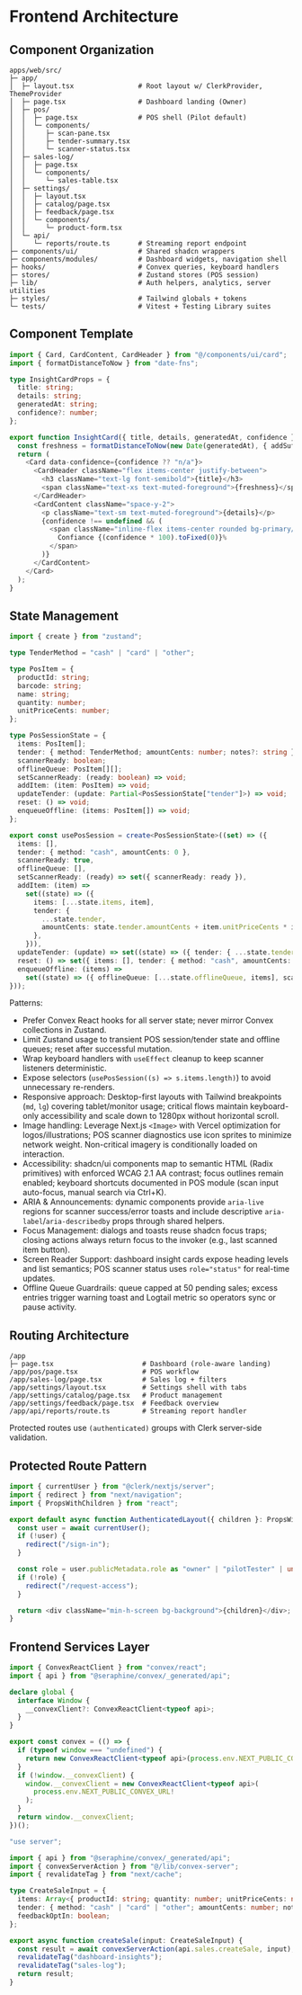 # Frontend Architecture

## Component Organization

```text
apps/web/src/
├─ app/
│  ├─ layout.tsx                # Root layout w/ ClerkProvider, ThemeProvider
│  ├─ page.tsx                  # Dashboard landing (Owner)
│  ├─ pos/
│  │  ├─ page.tsx               # POS shell (Pilot default)
│  │  └─ components/
│  │     ├─ scan-pane.tsx
│  │     ├─ tender-summary.tsx
│  │     └─ scanner-status.tsx
│  ├─ sales-log/
│  │  ├─ page.tsx
│  │  └─ components/
│  │     └─ sales-table.tsx
│  ├─ settings/
│  │  ├─ layout.tsx
│  │  ├─ catalog/page.tsx
│  │  ├─ feedback/page.tsx
│  │  └─ components/
│  │     └─ product-form.tsx
│  └─ api/
│     └─ reports/route.ts       # Streaming report endpoint
├─ components/ui/               # Shared shadcn wrappers
├─ components/modules/          # Dashboard widgets, navigation shell
├─ hooks/                       # Convex queries, keyboard handlers
├─ stores/                      # Zustand stores (POS session)
├─ lib/                         # Auth helpers, analytics, server utilities
├─ styles/                      # Tailwind globals + tokens
└─ tests/                       # Vitest + Testing Library suites
```

## Component Template

```typescript
import { Card, CardContent, CardHeader } from "@/components/ui/card";
import { formatDistanceToNow } from "date-fns";

type InsightCardProps = {
  title: string;
  details: string;
  generatedAt: string;
  confidence?: number;
};

export function InsightCard({ title, details, generatedAt, confidence }: InsightCardProps) {
  const freshness = formatDistanceToNow(new Date(generatedAt), { addSuffix: true });
  return (
    <Card data-confidence={confidence ?? "n/a"}>
      <CardHeader className="flex items-center justify-between">
        <h3 className="text-lg font-semibold">{title}</h3>
        <span className="text-xs text-muted-foreground">{freshness}</span>
      </CardHeader>
      <CardContent className="space-y-2">
        <p className="text-sm text-muted-foreground">{details}</p>
        {confidence !== undefined && (
          <span className="inline-flex items-center rounded bg-primary/10 px-2 py-1 text-xs font-medium text-primary">
            Confiance {(confidence * 100).toFixed(0)}%
          </span>
        )}
      </CardContent>
    </Card>
  );
}
```

## State Management

```typescript
import { create } from "zustand";

type TenderMethod = "cash" | "card" | "other";

type PosItem = {
  productId: string;
  barcode: string;
  name: string;
  quantity: number;
  unitPriceCents: number;
};

type PosSessionState = {
  items: PosItem[];
  tender: { method: TenderMethod; amountCents: number; notes?: string };
  scannerReady: boolean;
  offlineQueue: PosItem[][];
  setScannerReady: (ready: boolean) => void;
  addItem: (item: PosItem) => void;
  updateTender: (update: Partial<PosSessionState["tender"]>) => void;
  reset: () => void;
  enqueueOffline: (items: PosItem[]) => void;
};

export const usePosSession = create<PosSessionState>((set) => ({
  items: [],
  tender: { method: "cash", amountCents: 0 },
  scannerReady: true,
  offlineQueue: [],
  setScannerReady: (ready) => set({ scannerReady: ready }),
  addItem: (item) =>
    set((state) => ({
      items: [...state.items, item],
      tender: {
        ...state.tender,
        amountCents: state.tender.amountCents + item.unitPriceCents * item.quantity,
      },
    })),
  updateTender: (update) => set((state) => ({ tender: { ...state.tender, ...update } })),
  reset: () => set({ items: [], tender: { method: "cash", amountCents: 0 } }),
  enqueueOffline: (items) =>
    set((state) => ({ offlineQueue: [...state.offlineQueue, items], scannerReady: false })),
}));
```

Patterns:
- Prefer Convex React hooks for all server state; never mirror Convex collections in Zustand.
- Limit Zustand usage to transient POS session/tender state and offline queues; reset after successful mutation.
- Wrap keyboard handlers with `useEffect` cleanup to keep scanner listeners deterministic.
- Expose selectors (`usePosSession((s) => s.items.length)`) to avoid unnecessary re-renders.
- Responsive approach: Desktop-first layouts with Tailwind breakpoints (`md`, `lg`) covering tablet/monitor usage; critical flows maintain keyboard-only accessibility and scale down to 1280px without horizontal scroll.
- Image handling: Leverage Next.js `<Image>` with Vercel optimization for logos/illustrations; POS scanner diagnostics use icon sprites to minimize network weight. Non-critical imagery is conditionally loaded on interaction.
- Accessibility: shadcn/ui components map to semantic HTML (Radix primitives) with enforced WCAG 2.1 AA contrast; focus outlines remain enabled; keyboard shortcuts documented in POS module (scan input auto-focus, manual search via Ctrl+K).
- ARIA & Announcements: dynamic components provide `aria-live` regions for scanner success/error toasts and include descriptive `aria-label`/`aria-describedby` props through shared helpers.
- Focus Management: dialogs and toasts reuse shadcn focus traps; closing actions always return focus to the invoker (e.g., last scanned item button).
- Screen Reader Support: dashboard insight cards expose heading levels and list semantics; POS scanner status uses `role="status"` for real-time updates.
- Offline Queue Guardrails: queue capped at 50 pending sales; excess entries trigger warning toast and Logtail metric so operators sync or pause activity.

## Routing Architecture

```text
/app
├─ page.tsx                      # Dashboard (role-aware landing)
/app/pos/page.tsx                # POS workflow
/app/sales-log/page.tsx          # Sales log + filters
/app/settings/layout.tsx         # Settings shell with tabs
/app/settings/catalog/page.tsx   # Product management
/app/settings/feedback/page.tsx  # Feedback overview
/app/api/reports/route.ts        # Streaming report handler
```

Protected routes use `(authenticated)` groups with Clerk server-side validation.

## Protected Route Pattern

```typescript
import { currentUser } from "@clerk/nextjs/server";
import { redirect } from "next/navigation";
import { PropsWithChildren } from "react";

export default async function AuthenticatedLayout({ children }: PropsWithChildren) {
  const user = await currentUser();
  if (!user) {
    redirect("/sign-in");
  }

  const role = user.publicMetadata.role as "owner" | "pilotTester" | undefined;
  if (!role) {
    redirect("/request-access");
  }

  return <div className="min-h-screen bg-background">{children}</div>;
}
```

## Frontend Services Layer

```typescript
import { ConvexReactClient } from "convex/react";
import { api } from "@seraphine/convex/_generated/api";

declare global {
  interface Window {
    __convexClient?: ConvexReactClient<typeof api>;
  }
}

export const convex = (() => {
  if (typeof window === "undefined") {
    return new ConvexReactClient<typeof api>(process.env.NEXT_PUBLIC_CONVEX_URL!);
  }
  if (!window.__convexClient) {
    window.__convexClient = new ConvexReactClient<typeof api>(
      process.env.NEXT_PUBLIC_CONVEX_URL!
    );
  }
  return window.__convexClient;
})();
```

```typescript
"use server";

import { api } from "@seraphine/convex/_generated/api";
import { convexServerAction } from "@/lib/convex-server";
import { revalidateTag } from "next/cache";

type CreateSaleInput = {
  items: Array<{ productId: string; quantity: number; unitPriceCents: number; barcode: string; name: string }>;
  tender: { method: "cash" | "card" | "other"; amountCents: number; notes?: string };
  feedbackOptIn: boolean;
};

export async function createSale(input: CreateSaleInput) {
  const result = await convexServerAction(api.sales.createSale, input);
  revalidateTag("dashboard-insights");
  revalidateTag("sales-log");
  return result;
}
```
